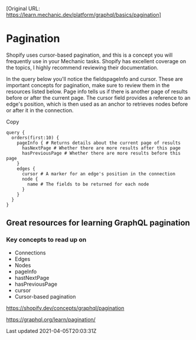 [Original URL: https://learn.mechanic.dev/platform/graphql/basics/pagination]

# Pagination

Shopify uses cursor-based pagination, and this is a concept you will frequently use in your Mechanic tasks. Shopify has excellent coverage on the topics, I highly recommend reviewing their documentation.

In the query below you'll notice the fieldspageInfo and cursor. These are important concepts for pagination, make sure to review them in the resources listed below. Page info tells us if there is another page of results before or after the current page. The cursor field provides a reference to an edge's position, which is then used as an anchor to retrieves nodes before or after it in the connection.

Copy

    query {
      orders(first:10) {
        pageInfo { # Returns details about the current page of results
          hasNextPage # Whether there are more results after this page
          hasPreviousPage # Whether there are more results before this page
        }
        edges {
          cursor # A marker for an edge's position in the connection
          node {
            name # The fields to be returned for each node
          }
        }
      }
    }

## Great resources for learning GraphQL pagination

### Key concepts to read up on

- Connections
- Edges
- Nodes
- pageInfo
- hastNextPage
- hasPreviousPage
- cursor
- Cursor-based pagination

https://shopify.dev/concepts/graphql/pagination

https://graphql.org/learn/pagination/

Last updated 2021-04-05T20:03:31Z